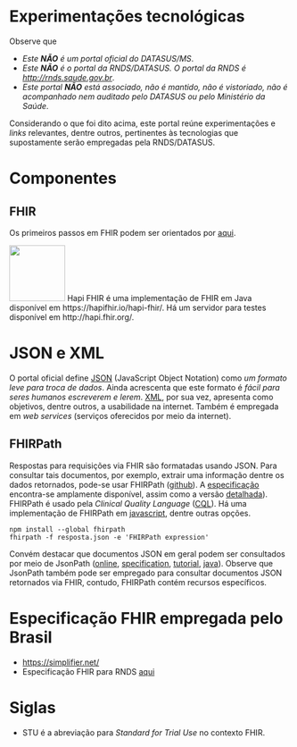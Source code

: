 # Experimentações tecnológicas

Observe que

- _Este **NÃO** é um portal oficial do DATASUS/MS_. 
- _Este **NÃO** é o portal da RNDS/DATASUS. O portal da RNDS é http://rnds.saude.gov.br_.
- _Este portal **NÃO** está associado, não é mantido, não é vistoriado, não é acompanhado nem auditado pelo DATASUS ou pelo Ministério da Saúde_.

Considerando o que foi dito acima, este portal reúne experimentações e _links_ relevantes, dentre outros, pertinentes  às tecnologias que supostamente serão empregadas pela RNDS/DATASUS.

# Componentes

## FHIR

Os primeiros passos em FHIR podem ser orientados por [aqui](https://blog.heliossoftware.com/fhir-training-the-early-steps-of-mastering-hl7-fhir-997d8dfa1320).

<img src="https://hapifhir.io/hapi-fhir/images/logos/raccoon-forwards.png" width="100">
Hapi FHIR é uma implementação de FHIR em Java disponível em https://hapifhir.io/hapi-fhir/. Há um servidor para testes disponível em http://hapi.fhir.org/.

# JSON e XML

O portal oficial define [JSON](https://www.json.org/json-en.html) (JavaScript Object Notation) como _um formato leve para troca de dados_. Ainda acrescenta que este formato é _fácil para seres humanos escreverem e lerem_. [XML](https://en.wikipedia.org/wiki/XML), por sua vez, apresenta como objetivos, dentre outros, a usabilidade na internet. Também é empregada em _web services_ (serviços oferecidos por meio da internet).

## FHIRPath 
Respostas para requisições via FHIR são formatadas usando JSON. Para consultar tais documentos, por exemplo, extrair uma informação dentre os dados retornados, pode-se usar FHIRPath ([github](https://github.com/HL7/fhirpath)). A [especificação](http://hl7.org/fhirpath/) encontra-se amplamente disponível, assim como a versão [detalhada](https://github.com/HL7/FHIRPath/blob/master/spec/index.adoc)). FHIRPath é usado pela _Clinical Quality Language_ ([CQL](https://cql.hl7.org/index.html)). Há uma implementação de FHIRPath em [javascript](https://github.com/HL7/fhirpath.js), dentre outras opções.

```shell
npm install --global fhirpath
fhirpath -f resposta.json -e 'FHIRPath expression'
```

Convém destacar que documentos JSON em geral podem ser consultados por meio de JsonPath ([online](https://jsonpath.com/), [specification](https://goessner.net/articles/JsonPath/), [tutorial](https://www.baeldung.com/guide-to-jayway-jsonpath), [java](https://github.com/json-path/JsonPath)). Observe que JsonPath também pode ser empregado para consultar documentos JSON retornados via FHIR, contudo, FHIRPath contém recursos específicos. 

# Especificação FHIR empregada pelo Brasil
  - https://simplifier.net/
  - Especificação FHIR para RNDS [aqui](https://simplifier.net/RNDS/~introduction)
  
# Siglas
  
  - STU é a abreviação para _Standard for Trial Use_ no contexto FHIR. 
